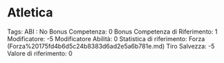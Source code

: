 # Atletica

Tags: ABI
: No
Bonus Competenza: 0
Bonus Competenza di Riferimento: 1
Modificatore: -5
Modificatore  Abilità: 0
Statistica di riferimento: Forza (Forza%20175fd4b6d5c24b8383d6ad2e5a6b781e.md)
Tiro Salvezza: -5
Valore di riferimento: 0